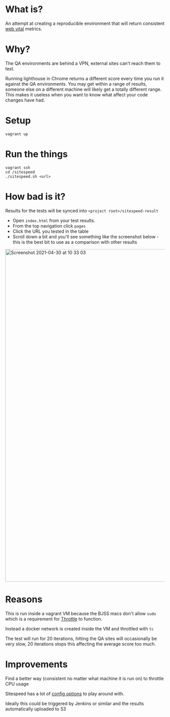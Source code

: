 # What is?

An attempt at creating a reproducible environment that will return consistent [web vital](https://web.dev/vitals/) metrics.

# Why?

The QA environments are behind a VPN, external sites can't reach them to test.

Running lighthouse in Chrome returns a different score every time you run it against the QA environments. You may get 
within a range of results, someone else on a different machine will likely get a totally different range.
This makes it useless when you want to know what affect your code changes have had.

# Setup

```
vagrant up
```

# Run the things

```
vagrant ssh
cd /sitespeed
./sitespeed.sh <url>
```

# How bad is it?

Results for the tests will be synced into `<project root>/sitespeed-result`

- Open `index.html` from your test results.
- From the top navigation click `pages`
- Click the URL you tested in the table
- Scroll down a bit and you'll see something like the screenshot below - this is the best bit to use as a comparison with other results

<img width="1049" alt="Screenshot 2021-04-30 at 10 33 03" src="https://user-images.githubusercontent.com/55099878/116677919-ab602b00-a9a0-11eb-8aa4-8360b8a70254.png">


# Reasons

This is run inside a vagrant VM because the BJSS macs don't allow `sudo` which is a requirement for
[Throttle](https://github.com/sitespeedio/throttle) to function.

Instead a docker network is created inside the VM and throttled with `tc`

The test will run for 20 iterations, hitting the QA sites will occasionally be very slow, 20 iterations stops this 
affecting the average score too much.

# Improvements

Find a better way (consistent no matter what machine it is run on) to throttle CPU usage

Sitespeed has a lot of [config options](https://www.sitespeed.io/documentation/sitespeed.io/configuration/#the-options) to play around with.

Ideally this could be triggered by Jenkins or similar and the results automatically uploaded to S3
